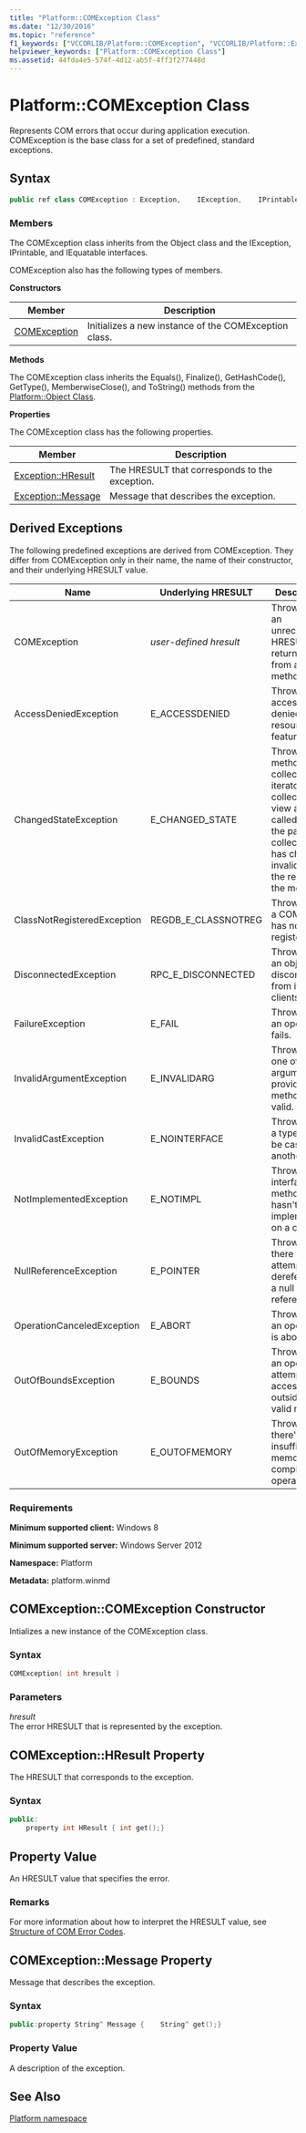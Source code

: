 ```yaml
---
title: "Platform::COMException Class"
ms.date: "12/30/2016"
ms.topic: "reference"
f1_keywords: ["VCCORLIB/Platform::COMException", "VCCORLIB/Platform::Exception::HResult", "VCCORLIB/Platform::Exception::Message"]
helpviewer_keywords: ["Platform::COMException Class"]
ms.assetid: 44fda4e5-574f-4d12-ab5f-4ff3f277448d
---
```

# Platform::COMException Class

Represents COM errors that occur during application execution. COMException is the base class for a set of predefined, standard exceptions.

## Syntax

```cpp
public ref class COMException : Exception,    IException,    IPrintable,    IEquatable
```

### Members

The COMException class inherits from the Object class and the IException, IPrintable, and IEquatable interfaces.

COMException also has the following types of members.

**Constructors**

|Member|Description|
|------------|-----------------|
|[COMException](#ctor)|Initializes a new instance of the COMException class.|

**Methods**

The COMException class inherits the Equals(), Finalize(), GetHashCode(), GetType(), MemberwiseClose(), and ToString() methods from the [Platform::Object Class](../cppcx/platform-object-class.md).

**Properties**

The COMException class has the following properties.

|Member|Description|
|------------|-----------------|
|[Exception::HResult](#hresult)|The HRESULT that corresponds to the exception.|
|[Exception::Message](#message)|Message that describes the exception.|

## Derived Exceptions

The following predefined exceptions are derived from COMException. They differ from COMException only in their name, the name of their constructor, and their underlying HRESULT value.

|Name|Underlying HRESULT|Description|
|----------|------------------------|-----------------|
|COMException|*user-defined hresult*|Thrown when an unrecognized HRESULT is returned from a COM method call.|
|AccessDeniedException|E_ACCESSDENIED|Thrown when access is denied to a resource or feature.|
|ChangedStateException|E_CHANGED_STATE|Thrown when methods of a collection iterator or a collection view are called after the parent collection has changed, invalidating the results of the method.|
|ClassNotRegisteredException|REGDB_E_CLASSNOTREG|Thrown when a COM class has not been registered.|
|DisconnectedException|RPC_E_DISCONNECTED|Thrown when an object is disconnected from its clients.|
|FailureException|E_FAIL|Thrown when an operation fails.|
|InvalidArgumentException|E_INVALIDARG|Thrown when one of the arguments provided to a method is not valid.|
|InvalidCastException|E_NOINTERFACE|Thrown when a type can't be cast to another type.|
|NotImplementedException|E_NOTIMPL|Thrown if an interface method hasn't been implemented on a class.|
|NullReferenceException|E_POINTER|Thrown when there is an attempt to dereference a null object reference.|
|OperationCanceledException|E_ABORT|Thrown when an operation is aborted.|
|OutOfBoundsException|E_BOUNDS|Thrown when an operation attempts to access data outside the valid range.|
|OutOfMemoryException|E_OUTOFMEMORY|Thrown when there's insufficient memory to complete the operation.|

### Requirements

**Minimum supported client:** Windows 8

**Minimum supported server:** Windows Server 2012

**Namespace:** Platform

**Metadata:** platform.winmd

## <a name="ctor"></a> COMException::COMException Constructor

Intializes a new instance of the COMException class.

### Syntax

```cpp
COMException( int hresult )
```

### Parameters

*hresult*<br/>
The error HRESULT that is represented by the exception.

## <a name="hresult"></a> COMException::HResult Property

The HRESULT that corresponds to the exception.

### Syntax

```cpp
public:
    property int HResult { int get();}
```

## Property Value

An HRESULT value that specifies the error.

### Remarks

For more information about how to interpret the HRESULT value, see [Structure of COM Error Codes](/windows/desktop/com/structure-of-com-error-codes).

## <a name="message"></a> COMException::Message Property

Message that describes the exception.

### Syntax

```cpp
public:property String^ Message {    String^ get();}
```

### Property Value

A description of the exception.

## See Also

[Platform namespace](../cppcx/platform-namespace-c-cx.md)